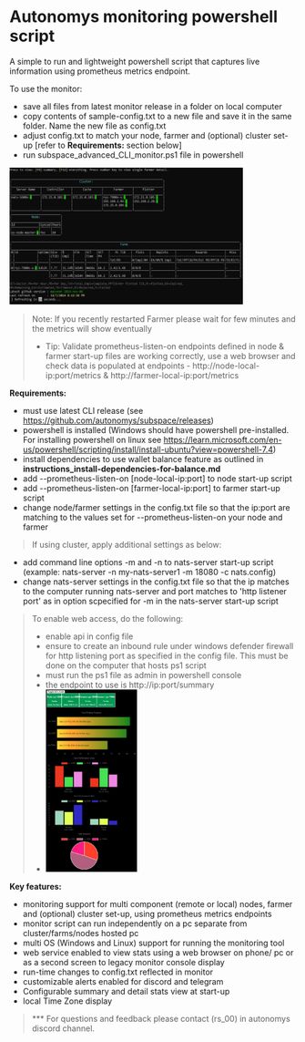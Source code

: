 # Autonomys monitoring powershell script
A simple to run and lightweight powershell script that captures live information using prometheus metrics endpoint.

To use the monitor:
- save all files from latest monitor release in a folder on local computer
- copy contents of sample-config.txt to a new file and save it in the same folder. Name the new file as config.txt
- adjust config.txt to match your node, farmer and (optional) cluster set-up [refer to **Requirements:** section below] 
- run subspace_advanced_CLI_monitor.ps1 file in powershell

<img src="https://github.com/irbujam/images/blob/main/summary.PNG" width="410" height="240" />
    
> Note: If you recently restarted Farmer please wait for few minutes and the metrics will show eventually
> - Tip: Validate prometheus-listen-on endpoints defined in node & farmer start-up files are working correctly, use a web browser and check data is populated at endpoints - http://node-local-ip:port/metrics & http://farmer-local-ip:port/metrics

**Requirements:**
- must use latest CLI release (see https://github.com/autonomys/subspace/releases)
- powershell is installed (Windows should have powershell pre-installed. For installing powershell on linux see https://learn.microsoft.com/en-us/powershell/scripting/install/install-ubuntu?view=powershell-7.4)
- install dependencies to use wallet balance feature as outlined in <b>instructions_install-dependencies-for-balance.md</b>
- add --prometheus-listen-on [node-local-ip:port] to node start-up script
- add --prometheus-listen-on [farmer-local-ip:port] to farmer start-up script
- change node/farmer settings in the config.txt file so that the ip:port are matching to the values set for --prometheus-listen-on your node and farmer
  
> If using cluster, apply additional settings as below:
- add command line options -m <http listener port> and -n <server name> to nats-server start-up script (example: nats-server -n my-nats-server1 -m 18080 -c nats.config)
- change nats-server settings in the config.txt file so that the ip matches to the computer running nats-server and port matches to 'http listener port' as in option scpecified for -m in the nats-server start-up script 

> To enable web access, do the following:
> - enable api in config file
> - ensure to create an inbound rule under windows defender firewall for http listening port as specified in the config file. This must be done on the computer that hosts ps1 script
> - must run the ps1 file as admin in powershell console
> - the endpoint to use is http://ip:port/summary
> - <img src="https://github.com/irbujam/images/blob/main/web.JPG" width="160" height="320" />


**Key features:**
  - monitoring support for multi component (remote or local) nodes, farmer and (optional) cluster set-up, using prometheus metrics endpoints
  - monitor script can run independently on a pc separate from cluster/farms/nodes hosted pc 
  - multi OS (Windows and Linux) support for running the monitoring tool
  - web service enabled to view stats using a web browser on phone/ pc or as a second screen to legacy monitor console display
  - run-time changes to config.txt reflected in monitor
  - customizable alerts enabled for discord and telegram 
  - Configurable summary and detail stats view at start-up
  - local Time Zone display
  
>*** For questions and feedback please contact (rs_00) in autonomys discord channel.

